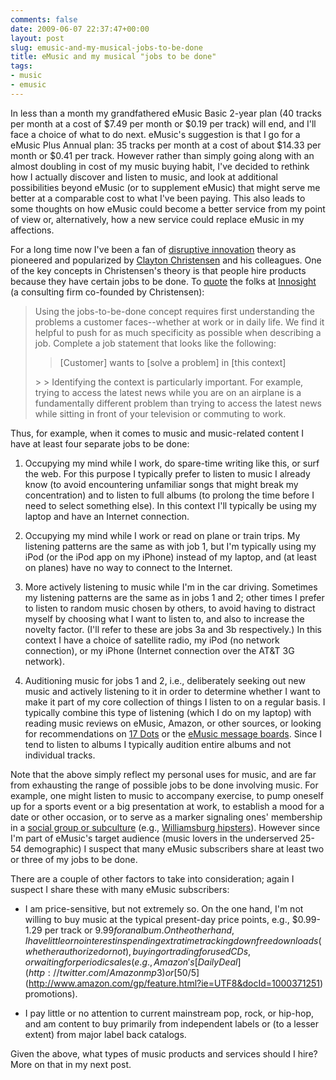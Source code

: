 ```yaml
---
comments: false
date: 2009-06-07 22:37:47+00:00
layout: post
slug: emusic-and-my-musical-jobs-to-be-done
title: eMusic and my musical "jobs to be done"
tags:
- music
- emusic
---
```


In less than a month my grandfathered eMusic Basic 2-year plan (40 tracks per month at a cost of $7.49 per month or $0.19 per track) will end, and I'll face a choice of what to do next. eMusic's suggestion is that I go for a eMusic Plus Annual plan: 35 tracks per month at a cost of about $14.33 per month or $0.41 per track. However rather than simply going along with an almost doubling in cost of my music buying habit, I've decided to rethink how I actually discover and listen to music, and look at additional possibilities beyond eMusic (or to supplement eMusic) that might serve me better at a comparable cost to what I've been paying. This also leads to some thoughts on how eMusic could become a better service from my point of view or, alternatively, how a new service could replace eMusic in my affections.

For a long time now I've been a fan of [disruptive innovation](http://www.claytonchristensen.com/disruptive_innovation.html) theory as pioneered and popularized by [Clayton Christensen](http://claytonchristensen.com/) and his colleagues. One of the key concepts in Christensen's theory is that people hire products because they have certain jobs to be done. To [quote](http://www.innosight.com/our_approach/JOBS.html) the folks at [Innosight](http://www.innosight.com/) (a consulting firm co-founded by Christensen):


<blockquote>
Using the jobs-to-be-done concept requires first understanding the problems a customer faces--whether at work or in daily life. We find it helpful to push for as much specificity as possible when describing a job. Complete a job statement that looks like the following:

> 
> <blockquote>
[Customer] wants to [solve a problem] in [this context]
</blockquote>
> 
> 
Identifying the context is particularly important. For example, trying to access the latest news while you are on an airplane is a fundamentally different problem than trying to access the latest news while sitting in front of your television or commuting to work.
</blockquote>


Thus, for example, when it comes to music and music-related content I have at least four separate jobs to be done:



	
  1. Occupying my mind while I work, do spare-time writing like this, or surf the web. For this purpose I typically prefer to listen to music I already know (to avoid encountering unfamiliar songs that might break my concentration) and to listen to full albums (to prolong the time before I need to select something else). In this context I'll typically be using my laptop and have an Internet connection.

	
  2. Occupying my mind while I work or read on plane or train trips. My listening patterns are the same as with job 1, but I'm typically using my iPod (or the iPod app on my iPhone) instead of my laptop, and (at least on planes) have no way to connect to the Internet.

	
  3. More actively listening to music while I'm in the car driving. Sometimes my listening patterns are the same as in jobs 1 and 2; other times I prefer to listen to random music chosen by others, to avoid having to distract myself by choosing what I want to listen to, and also to increase the novelty factor. (I'll refer to these are jobs 3a and 3b respectively.) In this context I have a choice of satellite radio, my iPod (no network connection), or my iPhone (Internet connection over the AT&T 3G network).


  4. Auditioning music for jobs 1 and 2, i.e., deliberately seeking out new music and actively listening to it in order to determine whether I want to make it part of my core collection of things I listen to on a regular basis. I typically combine this type of listening (which I do on my laptop) with reading music reviews on eMusic, Amazon, or other sources, or looking for recommendations on [17 Dots](http://17dots.com/) or the [eMusic message boards](http://www.emusic.com/messageboard/TopicBrowse.html). Since I tend to listen to albums I typically audition entire albums and not individual tracks.


Note that the above simply reflect my personal uses for music, and are far from exhausting the range of possible jobs to be done involving music. For example, one might listen to music to accompany exercise, to pump oneself up for a sports event or a big presentation at work, to establish a mood for a date or other occasion, or to serve as a marker signaling ones' membership in a [social group or subculture](http://yourscenesucks.com/) (e.g., [Williamsburg hipsters](http://www.dobi.nu/yourscenesucks/williamsburg/index.htm)). However since I'm part of eMusic's target audience (music lovers in the underserved 25-54 demographic) I suspect that many eMusic subscribers share at least two or three of my jobs to be done.

There are a couple of other factors to take into consideration; again I suspect I share these with many eMusic subscribers:



	
  * I am price-sensitive, but not extremely so. On the one hand, I'm not willing to buy music at the typical present-day price points, e.g., $0.99-1.29 per track or $9.99 for an album. On the other hand, I have little or no interest in spending extra time tracking down free downloads (whether authorized or not), buying or trading for used CDs, or waiting for periodic sales (e.g., Amazon's [Daily Deal](http://twitter.com/Amazonmp3) or [50/$5](http://www.amazon.com/gp/feature.html?ie=UTF8&docId=1000371251) promotions).

	
  * I pay little or no attention to current mainstream pop, rock, or hip-hop, and am content to buy primarily from independent labels or (to a lesser extent) from major label back catalogs.



Given the above, what types of music products and services should I hire? More on that in my next post.
